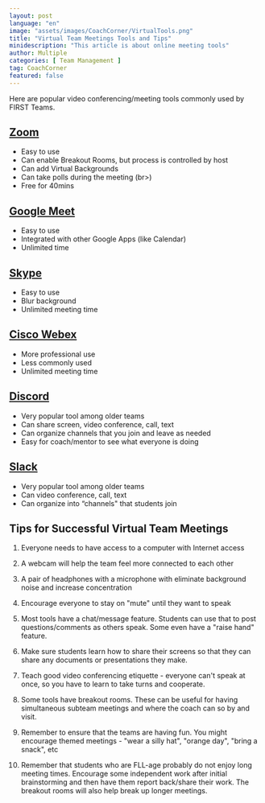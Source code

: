 ```yaml
---
layout: post
language: "en"
image: "assets/images/CoachCorner/VirtualTools.png"
title: "Virtual Team Meetings Tools and Tips"
minidescription: "This article is about online meeting tools"
author: Multiple
categories: [ Team Management ]
tag: CoachCorner
featured: false
---
```

Here are popular video conferencing/meeting tools commonly used by FIRST Teams.

## <a href="https://zoom.us/">Zoom</a>
- Easy to use <br>
- Can enable Breakout Rooms, but process is controlled by host <br>
- Can add Virtual Backgrounds<br>
- Can take polls during the meeting (br>)
- Free for 40mins<br>

## <a href="https://hangouts.google.com/">Google Meet</a>
- Easy to use<br>
- Integrated with other Google Apps (like Calendar)<br>
- Unlimited time<br>

## <a href="https://www.skype.com/en/">Skype</a>
- Easy to use<br>
- Blur background<br>
- Unlimited meeting time<br>

## <a href="https://www.webex.com/">Cisco Webex</a>
- More professional use<br>
- Less commonly used<br>
- Unlimited meeting time<br>

## <a href="https://discord.com/">Discord</a>
- Very popular tool among older teams <br>
- Can share screen, video conference, call, text<br>
- Can organize channels that you join and leave as needed<br>
- Easy for coach/mentor to see what everyone is doing<br>

## <a href="https://slack.com/">Slack</a>
- Very popular tool among older teams <br>
- Can video conference, call, text<br>
- Can organize into “channels" that students join<br>


## Tips for Successful Virtual Team Meetings

1) Everyone needs to have access to a computer with Internet access <br>

2) A webcam will help the team feel more connected to each other <br>

3) A pair of headphones with a microphone with eliminate background noise and increase concentration <br>

4) Encourage everyone to stay on "mute" until they want to speak<br>

5) Most tools have a chat/message feature. Students can use that to post questions/comments as others speak. Some even have a "raise hand" feature. <br>

6) Make sure students learn how to share their screens so that they can share any documents or presentations they make. <br>

7) Teach good video conferencing etiquette - everyone can't speak at once, so you have to learn to take turns and cooperate.<br>

8) Some tools have breakout rooms. These can be useful for having simultaneous subteam meetings and where the coach can so by and visit.<br>

9) Remember to ensure that the teams are having fun. You might encourage themed meetings - "wear a silly hat", "orange day", "bring a snack", etc

10) Remember that students who are FLL-age probably do not enjoy long meeting times. Encourage some independent work after initial brainstorming and then have them report back/share their work. The breakout rooms will also help break up longer meetings.
